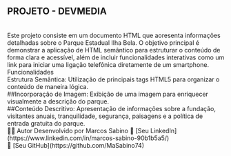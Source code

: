 ## PROJETO - DEVMEDIA
<br>
Este projeto consiste em um  documento HTML que aoresenta informações detalhadas sobre o Parque Estadual Ilha Bela.
O objetivo principal é demonstrar a aplicação de HTML semântico para estruturar o conteúdo de forma clara e acessível, além de incluir funcionalidades interativas como um link para iniciar uma ligação telefônica diretamente de um smartphone.
<br>
Funcionalidades
<br>
Estrutura Semântica: 
Utilização de principais tags HTML5 para organizar o conteúdo de maneira lógica.
<br>
##Incorporação de Imagem: 
Exibição de uma imagem para enriquecer visualmente a descrição do parque.
<br>
##Conteúdo Descritivo: Apresentação de informações sobre a fundação, visitantes anuais, tranquilidade, segurança, paisagens e a política de entrada gratuita do parque.
<br>
🧑‍💻 Autor
Desenvolvido por Marcos Sabino  
🔗 [Seu LinkedIn](https://www.linkedin.com/in/marcos-sabino-90b1b5a5/)  
<br>
🐙 [Seu GitHub](https://github.com/MaSabino74)
